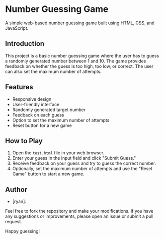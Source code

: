 # Number Guessing Game

A simple web-based number guessing game built using HTML, CSS, and JavaScript.

## Introduction

This project is a basic number guessing game where the user has to guess a randomly generated number between 1 and 10. The game provides feedback on whether the guess is too high, too low, or correct. The user can also set the maximum number of attempts.

## Features

- Responsive design
- User-friendly interface
- Randomly generated target number
- Feedback on each guess
- Option to set the maximum number of attempts
- Reset button for a new game

## How to Play

1. Open the `test.html` file in your web browser.
2. Enter your guess in the input field and click "Submit Guess."
3. Receive feedback on your guess and try to guess the correct number.
4. Optionally, set the maximum number of attempts and use the "Reset Game" button to start a new game.

## Author

- [ryan].

Feel free to fork the repository and make your modifications. If you have any suggestions or improvements, please open an issue or submit a pull request.

Happy guessing!
